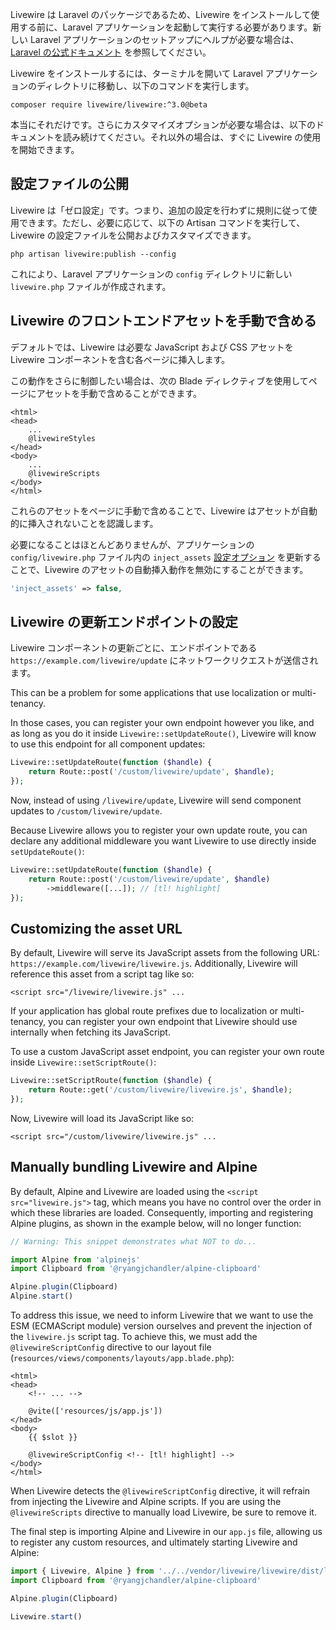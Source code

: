 Livewire は Laravel のパッケージであるため、Livewire をインストールして使用する前に、Laravel アプリケーションを起動して実行する必要があります。新しい Laravel アプリケーションのセットアップにヘルプが必要な場合は、[Laravel の公式ドキュメント](https://laravel.com/docs/installation) を参照してください。

Livewire をインストールするには、ターミナルを開いて Laravel アプリケーションのディレクトリに移動し、以下のコマンドを実行します。

```shell
composer require livewire/livewire:^3.0@beta
```

本当にそれだけです。さらにカスタマイズオプションが必要な場合は、以下のドキュメントを読み続けてください。それ以外の場合は、すぐに Livewire の使用を開始できます。

## 設定ファイルの公開

Livewire は「ゼロ設定」です。つまり、追加の設定を行わずに規則に従って使用できます。ただし、必要に応じて、以下の Artisan コマンドを実行して、Livewire の設定ファイルを公開およびカスタマイズできます。

```shell
php artisan livewire:publish --config
```

これにより、Laravel アプリケーションの `config` ディレクトリに新しい `livewire.php` ファイルが作成されます。

## Livewire のフロントエンドアセットを手動で含める

デフォルトでは、Livewire は必要な JavaScript および CSS アセットを Livewire コンポーネントを含む各ページに挿入します。

この動作をさらに制御したい場合は、次の Blade ディレクティブを使用してページにアセットを手動で含めることができます。

```blade
<html>
<head>
	...
	@livewireStyles
</head>
<body>
	...
	@livewireScripts
</body>
</html>
```

これらのアセットをページに手動で含めることで、Livewire はアセットが自動的に挿入されないことを認識します。

必要になることはほとんどありませんが、アプリケーションの `config/livewire.php` ファイル内の `inject_assets` [設定オプション](#publishing-config) を更新することで、Livewire のアセットの自動挿入動作を無効にすることができます。

```php
'inject_assets' => false,
```

## Livewire の更新エンドポイントの設定

Livewire コンポーネントの更新ごとに、エンドポイントである `https://example.com/livewire/update` にネットワークリクエストが送信されます。

This can be a problem for some applications that use localization or multi-tenancy.

In those cases, you can register your own endpoint however you like, and as long as you do it inside `Livewire::setUpdateRoute()`,  Livewire will know to use this endpoint for all component updates:

```php
Livewire::setUpdateRoute(function ($handle) {
	return Route::post('/custom/livewire/update', $handle);
});
```

Now, instead of using `/livewire/update`, Livewire will send component updates to `/custom/livewire/update`.

Because Livewire allows you to register your own update route, you can declare any additional middleware you want Livewire to use directly inside `setUpdateRoute()`:

```php
Livewire::setUpdateRoute(function ($handle) {
	return Route::post('/custom/livewire/update', $handle)
        ->middleware([...]); // [tl! highlight]
});
```

## Customizing the asset URL

By default, Livewire will serve its JavaScript assets from the following URL: `https://example.com/livewire/livewire.js`. Additionally, Livewire will reference this asset from a script tag like so:

```blade
<script src="/livewire/livewire.js" ...
```

If your application has global route prefixes due to localization or multi-tenancy, you can register your own endpoint that Livewire should use internally when fetching its JavaScript.

To use a custom JavaScript asset endpoint, you can register your own route inside `Livewire::setScriptRoute()`:

```php
Livewire::setScriptRoute(function ($handle) {
    return Route::get('/custom/livewire/livewire.js', $handle);
});
```

Now, Livewire will load its JavaScript like so:

```blade
<script src="/custom/livewire/livewire.js" ...
```

## Manually bundling Livewire and Alpine

By default, Alpine and Livewire are loaded using the `<script src="livewire.js">` tag, which means you have no control over the order in which these libraries are loaded. Consequently, importing and registering Alpine plugins, as shown in the example below, will no longer function:

```js
// Warning: This snippet demonstrates what NOT to do...

import Alpine from 'alpinejs'
import Clipboard from '@ryangjchandler/alpine-clipboard'

Alpine.plugin(Clipboard)
Alpine.start()
```

To address this issue, we need to inform Livewire that we want to use the ESM (ECMAScript module) version ourselves and prevent the injection of the `livewire.js` script tag. To achieve this, we must add the `@livewireScriptConfig` directive to our layout file (`resources/views/components/layouts/app.blade.php`):

```blade
<html>
<head>
    <!-- ... -->

    @vite(['resources/js/app.js'])
</head>
<body>
    {{ $slot }}

    @livewireScriptConfig <!-- [tl! highlight] -->
</body>
</html>
```

When Livewire detects the `@livewireScriptConfig` directive, it will refrain from injecting the Livewire and Alpine scripts. If you are using the `@livewireScripts` directive to manually load Livewire, be sure to remove it.

The final step is importing Alpine and Livewire in our `app.js` file, allowing us to register any custom resources, and ultimately starting Livewire and Alpine:

```js
import { Livewire, Alpine } from '../../vendor/livewire/livewire/dist/livewire.esm';
import Clipboard from '@ryangjchandler/alpine-clipboard'

Alpine.plugin(Clipboard)

Livewire.start()
```
